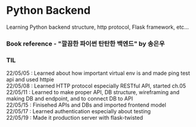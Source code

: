 # Python Backend
Learning Python backend structure, http protocol, Flask framework, etc...

### Book reference - "깔끔한 파이썬 탄탄한 백엔드" by 송은우

### TIL
22/05/05 : Learned about how important virtual env is and made ping test api and used httpie <br/>
22/05/08 : Learned HTTP protocol especially RESTful API, started ch.05 <br/>
22/05/11 : Learned to make proper API, DB structure, wireframing and making DB and endpoint, and to connect DB to API <br/>
22/05/15 : Finisehed APIs and DBs and imported frontend model <br/>
22/05/17 : Learned authentication especially about testing <br/>
22/05/19 : Made it production server with flask-twisted <br/>